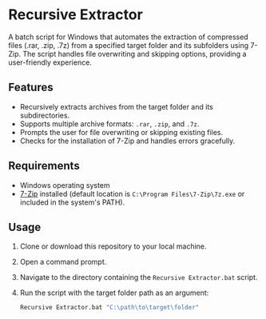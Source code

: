 # Recursive Extractor

A batch script for Windows that automates the extraction of compressed files (.rar, .zip, .7z) from a specified target folder and its subfolders using 7-Zip. The script handles file overwriting and skipping options, providing a user-friendly experience.

## Features

- Recursively extracts archives from the target folder and its subdirectories.
- Supports multiple archive formats: `.rar`, `.zip`, and `.7z`.
- Prompts the user for file overwriting or skipping existing files.
- Checks for the installation of 7-Zip and handles errors gracefully.

## Requirements

- Windows operating system
- [7-Zip](https://www.7-zip.org/) installed (default location is `C:\Program Files\7-Zip\7z.exe` or included in the system's PATH).

## Usage

1. Clone or download this repository to your local machine.
2. Open a command prompt.
3. Navigate to the directory containing the `Recursive Extractor.bat` script.
4. Run the script with the target folder path as an argument:

   ```bash
   Recursive Extractor.bat "C:\path\to\target\folder"
